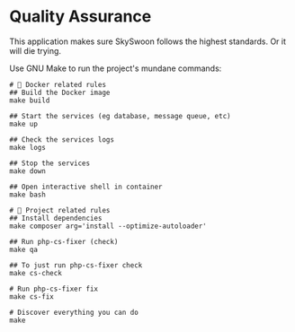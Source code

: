 # Quality Assurance

This application makes sure SkySwoon follows the highest standards.
Or it will die trying.

Use GNU Make to run the project's mundane commands:

```console
# 🐳 Docker related rules
## Build the Docker image
make build

## Start the services (eg database, message queue, etc)
make up

## Check the services logs
make logs

## Stop the services
make down

## Open interactive shell in container
make bash

# 🐘 Project related rules
## Install dependencies
make composer arg='install --optimize-autoloader'

## Run php-cs-fixer (check)
make qa

## To just run php-cs-fixer check
make cs-check

# Run php-cs-fixer fix
make cs-fix

# Discover everything you can do
make
```
